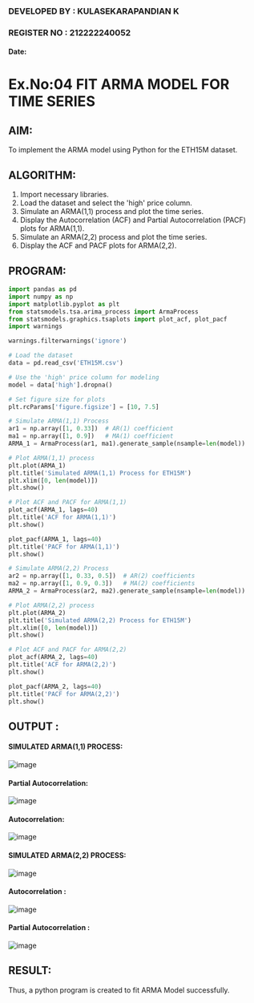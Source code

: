 ### DEVELOPED BY : KULASEKARAPANDIAN K
### REGISTER NO : 212222240052
#### Date: 

# Ex.No:04   FIT ARMA MODEL FOR TIME SERIES

## AIM:
To implement the ARMA model using Python for the ETH15M dataset.

## ALGORITHM:
1. Import necessary libraries.
2. Load the dataset and select the 'high' price column.
3. Simulate an ARMA(1,1) process and plot the time series.
4. Display the Autocorrelation (ACF) and Partial Autocorrelation (PACF) plots for ARMA(1,1).
5. Simulate an ARMA(2,2) process and plot the time series.
6. Display the ACF and PACF plots for ARMA(2,2).

## PROGRAM:
```python
import pandas as pd
import numpy as np
import matplotlib.pyplot as plt
from statsmodels.tsa.arima_process import ArmaProcess
from statsmodels.graphics.tsaplots import plot_acf, plot_pacf
import warnings

warnings.filterwarnings('ignore')

# Load the dataset
data = pd.read_csv('ETH15M.csv')

# Use the 'high' price column for modeling
model = data['high'].dropna()

# Set figure size for plots
plt.rcParams['figure.figsize'] = [10, 7.5]

# Simulate ARMA(1,1) Process
ar1 = np.array([1, 0.33])  # AR(1) coefficient
ma1 = np.array([1, 0.9])   # MA(1) coefficient
ARMA_1 = ArmaProcess(ar1, ma1).generate_sample(nsample=len(model))

# Plot ARMA(1,1) process
plt.plot(ARMA_1)
plt.title('Simulated ARMA(1,1) Process for ETH15M')
plt.xlim([0, len(model)])
plt.show()

# Plot ACF and PACF for ARMA(1,1)
plot_acf(ARMA_1, lags=40)
plt.title('ACF for ARMA(1,1)')
plt.show()

plot_pacf(ARMA_1, lags=40)
plt.title('PACF for ARMA(1,1)')
plt.show()

# Simulate ARMA(2,2) Process
ar2 = np.array([1, 0.33, 0.5])  # AR(2) coefficients
ma2 = np.array([1, 0.9, 0.3])   # MA(2) coefficients
ARMA_2 = ArmaProcess(ar2, ma2).generate_sample(nsample=len(model))

# Plot ARMA(2,2) process
plt.plot(ARMA_2)
plt.title('Simulated ARMA(2,2) Process for ETH15M')
plt.xlim([0, len(model)])
plt.show()

# Plot ACF and PACF for ARMA(2,2)
plot_acf(ARMA_2, lags=40)
plt.title('ACF for ARMA(2,2)')
plt.show()

plot_pacf(ARMA_2, lags=40)
plt.title('PACF for ARMA(2,2)')
plt.show()

```

## OUTPUT :
#### SIMULATED ARMA(1,1) PROCESS:
![image](https://github.com/user-attachments/assets/b841598d-ffb0-4617-b9e6-8d2a2793d91b)

#### Partial Autocorrelation:
![image](https://github.com/user-attachments/assets/1aa77757-6579-414c-94a4-d05cb2b6960e)

#### Autocorrelation:
![image](https://github.com/user-attachments/assets/77f77af4-4faa-4fb5-b384-8336ad288c3e)

#### SIMULATED ARMA(2,2) PROCESS:
![image](https://github.com/user-attachments/assets/b36165c8-93f3-4121-84c3-04af081eb264)

#### Autocorrelation :
![image](https://github.com/user-attachments/assets/649ded56-c14e-4107-9fb9-5e12954b3dd3)

#### Partial Autocorrelation : 
![image](https://github.com/user-attachments/assets/df56142b-b394-4158-8a96-63d77515e726)


## RESULT:
Thus, a python program is created to fit ARMA Model successfully.

